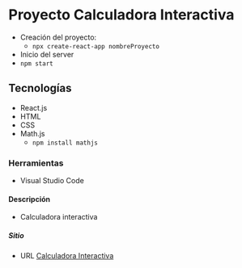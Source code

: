 # Proyecto Calculadora Interactiva
- Creación del proyecto:
    - `npx create-react-app nombreProyecto`
- Inicio del server
 - `npm start`

## Tecnologías
- React.js
- HTML
- CSS
- Math.js
    - `npm install mathjs`

### Herramientas
- Visual Studio Code

#### Descripción
- Calculadora interactiva

##### Sitio
- URL [Calculadora Interactiva](https://simple-interactive-calculator.netlify.app/)
